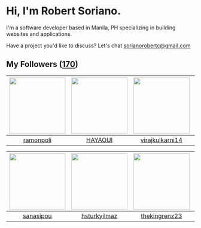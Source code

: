 # Hi, I'm Robert Soriano.
I'm a software developer based in Manila, PH specializing in building websites and applications.

Have a project you'd like to discuss?
Let's chat <a href="mailto:=sorianorobertc@gmail.com?Subject=Hello" target="_top">sorianorobertc@gmail.com</a>

## My Followers ([170](https://github.com/sorxrob?tab=followers))

| <img src="https://avatars3.githubusercontent.com/u/2352524?v=4" width="150" height="150" /> | <img src="https://avatars2.githubusercontent.com/u/58746117?v=4" width="150" height="150" /> | <img src="https://avatars1.githubusercontent.com/u/1186610?v=4" width="150" height="150" /> | <img src="https://avatars0.githubusercontent.com/u/67505023?v=4" width="150" height="150" /> |
| :-----------------------------------------------------------------------------------------: | :------------------------------------------------------------------------------------------: | :-----------------------------------------------------------------------------------------: | :------------------------------------------------------------------------------------------: |
|                          [ramonpoli](https://github.com/ramonpoli)                          |                             [HAYAOUI](https://github.com/HAYAOUI)                            |                    [virajkulkarni14](https://github.com/virajkulkarni14)                    |                         [hackerd2020](https://github.com/hackerd2020)                        |

| <img src="https://avatars3.githubusercontent.com/u/15238341?v=4" width="150" height="150" /> | <img src="https://avatars3.githubusercontent.com/u/57272652?v=4" width="150" height="150" /> | <img src="https://avatars0.githubusercontent.com/u/24559541?v=4" width="150" height="150" /> | <img src="https://avatars3.githubusercontent.com/u/14821791?v=4" width="150" height="150" /> |
| :------------------------------------------------------------------------------------------: | :------------------------------------------------------------------------------------------: | :------------------------------------------------------------------------------------------: | :------------------------------------------------------------------------------------------: |
|                           [sanasipou](https://github.com/sanasipou)                          |                        [hsturkyilmaz](https://github.com/hsturkyilmaz)                       |                       [thekingrenz23](https://github.com/thekingrenz23)                      |                          [ivankisyov](https://github.com/ivankisyov)                         |